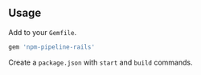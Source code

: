 ## Usage

Add to your `Gemfile`.

```rb
gem 'npm-pipeline-rails'
```

Create a `package.json` with `start` and `build` commands.
